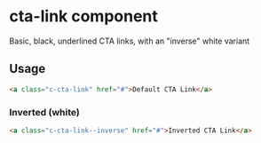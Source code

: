 # cta-link component

Basic, black, underlined CTA links, with an "inverse" white variant

## Usage

```html
<a class="c-cta-link" href="#">Default CTA Link</a>
```

### Inverted (white) 

```html
<a class="c-cta-link--inverse" href="#">Inverted CTA Link</a>
```
